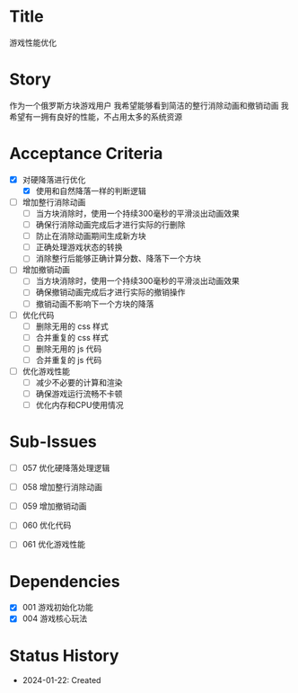 # Title
游戏性能优化

# Story
作为一个俄罗斯方块游戏用户
我希望能够看到简洁的整行消除动画和撤销动画
我希望有一拥有良好的性能，不占用太多的系统资源


# Acceptance Criteria
- [x] 对硬降落进行优化
  - [x] 使用和自然降落一样的判断逻辑
- [ ] 增加整行消除动画
  - [ ] 当方块消除时，使用一个持续300毫秒的平滑淡出动画效果
  - [ ] 确保行消除动画完成后才进行实际的行删除
  - [ ] 防止在消除动画期间生成新方块
  - [ ] 正确处理游戏状态的转换
  - [ ] 消除整行后能够正确计算分数、降落下一个方块
- [ ] 增加撤销动画
  - [ ] 当方块消除时，使用一个持续300毫秒的平滑淡出动画效果
  - [ ] 确保撤销动画完成后才进行实际的撤销操作
  - [ ] 撤销动画不影响下一个方块的降落
- [ ] 优化代码
  - [ ] 删除无用的 css 样式
  - [ ] 合并重复的 css 样式
  - [ ] 删除无用的 js 代码
  - [ ] 合并重复的 js 代码
- [ ] 优化游戏性能
  - [ ] 减少不必要的计算和渲染
  - [ ] 确保游戏运行流畅不卡顿
  - [ ] 优化内存和CPU使用情况

# Sub-Issues
- [ ] 057 优化硬降落处理逻辑
- [ ] 058 增加整行消除动画
- [ ] 059 增加撤销动画
- [ ] 060 优化代码
- [ ] 061 优化游戏性能


# Dependencies
- [x] 001 游戏初始化功能
- [x] 004 游戏核心玩法

# Status History
- 2024-01-22: Created
